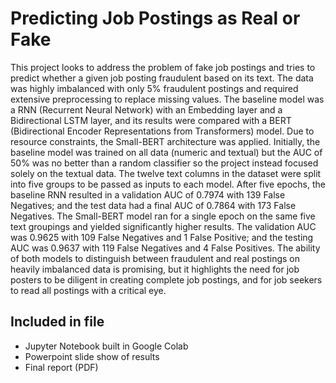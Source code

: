 # Predicting Job Postings as Real or Fake
This project looks to address the problem of fake job postings and tries to predict whether a given job posting fraudulent based on its text. The data was highly imbalanced with only 5% fraudulent postings and required extensive preprocessing to replace missing values. The baseline model was a RNN (Recurrent Neural Network) with an Embedding layer and a Bidirectional LSTM layer, and its results were compared with a BERT (Bidirectional Encoder Representations from Transformers) model. Due to resource constraints, the Small-BERT architecture was applied.  Initially, the baseline model was trained on all data (numeric and textual) but the AUC of 50% was no better than a random classifier so the project instead focused solely on the textual data. The twelve text columns in the dataset were split into five groups to be passed as inputs to each model. After five epochs, the baseline RNN resulted in a validation AUC of 0.7974 with 139 False Negatives; and the test data had a final AUC of 0.7864 with 173 False Negatives. The Small-BERT model ran for a single epoch on the same five text groupings and yielded significantly higher results. The validation AUC was 0.9625 with 109 False Negatives and 1 False Positive; and the testing AUC was 0.9637 with 119 False Negatives and 4 False Positives. The ability of both models to distinguish between fraudulent and real postings on heavily imbalanced data is promising, but it highlights the need for job posters to be diligent in creating complete job postings, and for job seekers to read all postings with a critical eye. 

## Included in file
* Jupyter Notebook built in Google Colab
* Powerpoint slide show of results
* Final report (PDF)
